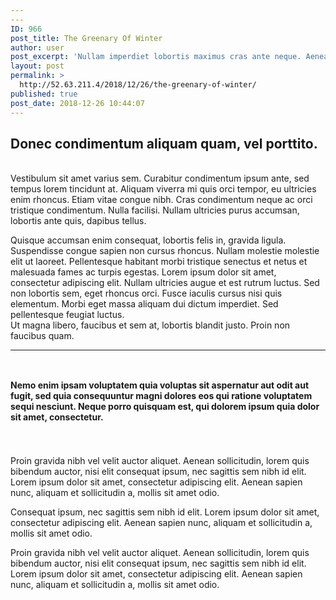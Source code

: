 ```yaml
---
---
ID: 966
post_title: The Greenary Of Winter
author: user
post_excerpt: 'Nullam imperdiet lobortis maximus cras ante neque. Aenean fermentum vulputate eros, efficitur vehicula nunc accumsan tincidunt. Maecenas a nulla id sapien dignissim tincidunt. Suspendisse efficitur ipsum sit amet purus sodales pulvinar. Suspendisse eu venenatis eros. Nunc facilisis diam velit, non facilisis justo lobortis ac. Etiam ante tortor, consequat vel felis id, blandit finibus magna. Curabitur&hellip;'
layout: post
permalink: >
  http://52.63.211.4/2018/12/26/the-greenary-of-winter/
published: true
post_date: 2018-12-26 10:44:07
---
```

<!-- wp:columns -->
<div class="wp-block-columns has-2-columns"><!-- wp:column -->
<div class="wp-block-column"><!-- wp:uagb/advanced-heading {"block_id":"3b009ddd-b802-4bac-b75c-3d3ec40985a0","headingAlign":"left","seperatorStyle":"none","headFontSize":35,"headSpace":0} -->
<div class="wp-block-uagb-advanced-heading" id="uagb-adv-heading-3b009ddd-b802-4bac-b75c-3d3ec40985a0"><h2 class="uagb-heading-text">Donec condimentum aliquam quam, vel porttito. </h2><p class="uagb-desc-text"> <br> Vestibulum sit amet varius sem. Curabitur condimentum ipsum ante, sed tempus lorem tincidunt at. Aliquam viverra mi quis orci tempor, eu ultricies enim rhoncus. Etiam vitae congue nibh. Cras condimentum neque ac orci tristique condimentum. Nulla facilisi. Nullam ultricies purus accumsan, lobortis ante quis, dapibus tellus. </p></div>
<!-- /wp:uagb/advanced-heading --></div>
<!-- /wp:column -->

<!-- wp:column -->
<div class="wp-block-column"><!-- wp:paragraph -->
<p> Quisque accumsan enim consequat, lobortis felis in, gravida ligula. Suspendisse congue sapien non cursus rhoncus. Nullam molestie molestie elit ut laoreet. Pellentesque habitant morbi tristique senectus et netus et malesuada fames ac turpis egestas. Lorem ipsum dolor sit amet, consectetur adipiscing elit. Nullam ultricies augue et est rutrum luctus. Sed non lobortis sem, eget rhoncus orci. Fusce iaculis cursus nisi quis elementum. Morbi eget massa aliquam dui dictum imperdiet. Sed pellentesque feugiat luctus.  <br>Ut magna libero, faucibus et sem at, lobortis blandit justo. Proin non faucibus quam. </p>
<!-- /wp:paragraph --></div>
<!-- /wp:column --></div>
<!-- /wp:columns -->

<!-- wp:separator {"className":"is-style-wide"} -->
<hr class="wp-block-separator is-style-wide" />
<!-- /wp:separator -->

<!-- wp:uagb/advanced-heading {"block_id":"c0e68515-4476-41c5-be8b-81e9d1ea8528","headingAlign":"left","subHeadingColor":"#d94948","seperatorStyle":"none","headFontSize":0,"subHeadFontSize":15,"headSpace":0} -->
<div class="wp-block-uagb-advanced-heading" id="uagb-adv-heading-c0e68515-4476-41c5-be8b-81e9d1ea8528"><h2 class="uagb-heading-text"></h2><p class="uagb-desc-text"> <br><strong>Nemo enim ipsam voluptatem quia voluptas sit aspernatur aut odit aut fugit, sed quia consequuntur magni dolores eos qui ratione voluptatem sequi nesciunt. Neque porro quisquam est, qui dolorem ipsum quia dolor sit amet, consectetur.﻿</strong> </p></div>
<!-- /wp:uagb/advanced-heading -->

<!-- wp:spacer {"height":25} -->
<div style="height:25px" aria-hidden="true" class="wp-block-spacer"></div>
<!-- /wp:spacer -->

<!-- wp:uagb/section {"block_id":"aec704e1-7823-4857-a3de-544ed2003204","bottomPadding":0,"leftPadding":0,"rightPadding":0,"contentWidth":"full_width","innerWidth":1200} -->
<section class="wp-block-uagb-section uagb-section__wrap uagb-section__background-undefined" id="uagb-section-aec704e1-7823-4857-a3de-544ed2003204"><div class="uagb-section__overlay"></div><div class="uagb-section__inner-wrap"><!-- wp:columns -->
<div class="wp-block-columns has-2-columns"><!-- wp:column -->
<div class="wp-block-column"><!-- wp:paragraph {"align":"left"} -->
<p style="text-align:left">Proin gravida nibh vel velit auctor aliquet. Aenean sollicitudin, lorem quis bibendum auctor, nisi elit consequat ipsum, nec sagittis sem nibh id elit. Lorem ipsum dolor sit amet, consectetur adipiscing elit. Aenean sapien nunc, aliquam et sollicitudin a, mollis sit amet odio. </p>
<!-- /wp:paragraph -->

<!-- wp:paragraph {"align":"left"} -->
<p style="text-align:left"> Consequat ipsum, nec sagittis sem nibh id elit. Lorem ipsum dolor sit amet, consectetur adipiscing elit. Aenean sapien nunc, aliquam et sollicitudin a, mollis sit amet odio. </p>
<!-- /wp:paragraph -->

<!-- wp:paragraph {"align":"left"} -->
<p style="text-align:left">Proin gravida nibh vel velit auctor aliquet. Aenean sollicitudin, lorem quis bibendum auctor, nisi elit consequat ipsum, nec sagittis sem nibh id elit. Lorem ipsum dolor sit amet, consectetur adipiscing elit. Aenean sapien nunc, aliquam et sollicitudin a, mollis sit amet odio. </p>
<!-- /wp:paragraph --></div>
<!-- /wp:column -->

<!-- wp:column -->
<div class="wp-block-column"><!-- wp:image {"id":303} -->
<figure class="wp-block-image"><img src="https://websitedemos.net/sierra-nature-02/wp-content/uploads/sites/339/2018/12/single03-free-img.jpg" alt="" class="wp-image-303" /></figure>
<!-- /wp:image --></div>
<!-- /wp:column --></div>
<!-- /wp:columns --></div></section>
<!-- /wp:uagb/section -->